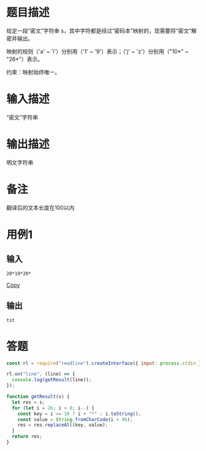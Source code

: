 # 题目描述

给定一段“密文”字符串 s，其中字符都是经过“密码本”映射的，现需要将“密文”解密并输出。

映射的规则（'a' ~ 'i'）分别用（'1' ~ '9'）表示；（'j' ~ 'z'）分别用（"10*" ~ "26*"）表示。

约束：映射始终唯一。

# 输入描述

“密文”字符串

# 输出描述

明文字符串

# 备注

翻译后的文本长度在100以内

# 用例1

## 输入

```none
20*19*20*
```

[Copy](javascript:;)

## 输出

```none
tst
```

# 答题

~~~javascript
const rl = require("readline").createInterface({ input: process.stdin });

rl.on("line", (line) => {
  console.log(getResult(line));
});

function getResult(s) {
  let res = s;
  for (let i = 26; i > 0; i--) {
    const key = i >= 10 ? i + "*" : i.toString();
    const value = String.fromCharCode(i + 96);
    res = res.replaceAll(key, value);
  }
  return res;
}
~~~